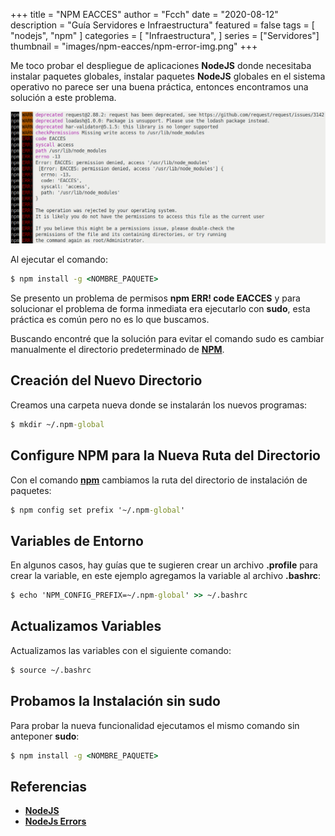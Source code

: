 +++
title = "NPM EACCES"
author = "Fcch"
date = "2020-08-12"
description = "Guía Servidores e Infraestructura"
featured = false
tags = [
    "nodejs",
    "npm"
]
categories = [
    "Infraestructura",
]
series = ["Servidores"]
thumbnail = "images/npm-eacces/npm-error-img.png"
+++

Me toco probar el despliegue de aplicaciones **NodeJS** donde necesitaba instalar paquetes globales, instalar paquetes **NodeJS** globales en el sistema operativo no parece ser una buena práctica, entonces encontramos una solución a este problema.

<!--more-->

![](/images/npm-eacces/npm-error-img.png)

Al ejecutar el comando:

```cmd
$ npm install -g <NOMBRE_PAQUETE>
```

Se presento un problema de permisos **npm ERR! code EACCES** y para solucionar el problema de forma inmediata era ejecutarlo con **sudo**, esta práctica es común pero no es lo que buscamos.

Buscando encontré que la solución para evitar el comando sudo es cambiar manualmente el directorio predeterminado de [**NPM**](https://nodejs.org/en/).

## Creación del Nuevo Directorio

Creamos una carpeta nueva donde se instalarán los nuevos programas:

```cmd
$ mkdir ~/.npm-global
```

## Configure NPM para la Nueva Ruta del Directorio

Con el comando [**npm**](https://nodejs.org/en/) cambiamos la ruta del directorio de instalación de paquetes:

```cmd
$ npm config set prefix '~/.npm-global'
```

## Variables de Entorno

En algunos casos, hay guías que te sugieren crear un archivo **.profile** para crear la variable, en este ejemplo agregamos la variable al archivo **.bashrc**:

```cmd
$ echo 'NPM_CONFIG_PREFIX=~/.npm-global' >> ~/.bashrc
```

## Actualizamos Variables

Actualizamos las variables con el siguiente comando:

```cmd
$ source ~/.bashrc
```

## Probamos la Instalación sin sudo

Para probar la nueva funcionalidad ejecutamos el mismo comando sin anteponer **sudo**:

```cmd
$ npm install -g <NOMBRE_PAQUETE>
```

## Referencias

- [**NodeJS**](https://nodejs.org/en/docs/guides/)
- [**NodeJs Errors**](https://nodejs.org/api/errors.html)